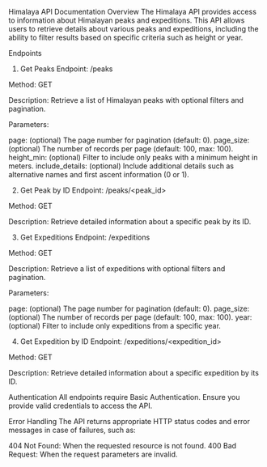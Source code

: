 Himalaya API Documentation
Overview
The Himalaya API provides access to information about Himalayan peaks and expeditions. This API allows users to retrieve details about various peaks and expeditions, including the ability to filter results based on specific criteria such as height or year.

Endpoints
1. Get Peaks
Endpoint: /peaks

Method: GET

Description: Retrieve a list of Himalayan peaks with optional filters and pagination.

Parameters:

page: (optional) The page number for pagination (default: 0).
page_size: (optional) The number of records per page (default: 100, max: 100).
height_min: (optional) Filter to include only peaks with a minimum height in meters.
include_details: (optional) Include additional details such as alternative names and first ascent information (0 or 1).


2. Get Peak by ID
Endpoint: /peaks/<peak_id>

Method: GET

Description: Retrieve detailed information about a specific peak by its ID.

3. Get Expeditions
Endpoint: /expeditions

Method: GET

Description: Retrieve a list of expeditions with optional filters and pagination.

Parameters:

page: (optional) The page number for pagination (default: 0).
page_size: (optional) The number of records per page (default: 100, max: 100).
year: (optional) Filter to include only expeditions from a specific year.

4. Get Expedition by ID
Endpoint: /expeditions/<expedition_id>

Method: GET

Description: Retrieve detailed information about a specific expedition by its ID.


Authentication
All endpoints require Basic Authentication. Ensure you provide valid credentials to access the API.

Error Handling
The API returns appropriate HTTP status codes and error messages in case of failures, such as:

404 Not Found: When the requested resource is not found.
400 Bad Request: When the request parameters are invalid.
